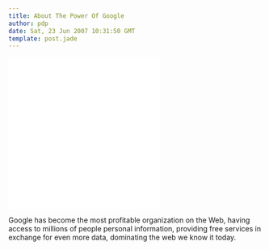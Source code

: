 ```yaml
---
title: About The Power Of Google
author: pdp
date: Sat, 23 Jun 2007 10:31:50 GMT
template: post.jade
---
```


<iframe class="video" src="//www.youtube.com/embed/9zKXCQpUnMg" frameborder="0" allowfullscreen></iframe>
<iframe class="video" src="//www.youtube.com/embed/dKWK3xfvs-k" frameborder="0" allowfullscreen></iframe>

Google has become the most profitable organization on the Web, having access to millions of people personal information, providing free services in exchange for even more data, dominating the web we know it today.
